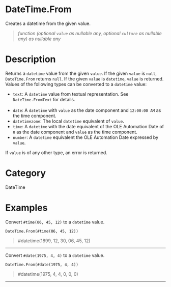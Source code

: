 # DateTime.From
Creates a datetime from the given value.
> _function (optional <code>value</code> as nullable any, optional <code>culture</code> as nullable any) as nullable any_

# Description 
Returns a <code>datetime</code> value from the given <code>value</code>. If the given <code>value</code> is <code>null</code>, <code>DateTime.From</code> returns <code>null</code>.  If the given <code>value</code> is <code>datetime</code>, <code>value</code> is returned. Values of the following types can be converted to a <code>datetime</code> value:
      <ul>
        <li><code>text</code>: A <code>datetime</code> value from textual representation. See <code>DateTime.FromText</code> for details.</li>        
        <li><code>date</code>: A <code>datetime</code> with <code>value</code> as the date component and <code>12:00:00 AM</code> as the time component.</li>
        <li><code>datetimezone</code>: The local <code>datetime</code> equivalent of <code>value</code>.</li>
        <li><code>time</code>: A <code>datetime</code> with the date equivalent of the OLE Automation Date of <code>0</code> as the date component and <code>value</code> as the time component.</li>
        <li><code>number</code>: A <code>datetime</code> equivalent the OLE Automation Date expressed by <code>value</code>. </li>
      </ul>
If <code>value</code> is of any other type, an error is returned.
# Category 
DateTime
# Examples 
Convert <code>#time(06, 45, 12)</code> to a <code>datetime</code> value.
```
DateTime.From(#time(06, 45, 12))
```
> #datetime(1899, 12, 30, 06, 45, 12)
***
Convert <code>#date(1975, 4, 4)</code> to a <code>datetime</code> value.
```
DateTime.From(#date(1975, 4, 4))
```
> #datetime(1975, 4, 4, 0, 0, 0)
***

